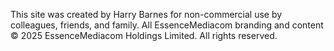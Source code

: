 This site was created by Harry Barnes for non-commercial use by colleagues, friends, and family. All EssenceMediacom branding and content © 2025 EssenceMediacom Holdings Limited. All rights reserved.
